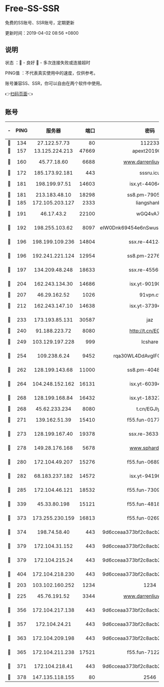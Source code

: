 # Free-SS-SSR

免费的SS账号、SSR账号，定期更新

更新时间：2019-04-02 08:56 +0800

## 说明

状态     ：🙂 - 良好 🙁 - 多次连接失败或连接超时

PING值   ：不代表真实使用中的速度，仅供参考。

账号兼容SS、SSR，你可以自由在两个软件中使用。

👉[扫码页面](https://liesauer.github.io/Free-SS-SSR/)👈

## 账号

|-|PING|服务器|端口|密码|加密方式|区域|
|:----:|:----:|:-----:|-----:|:----:|:----:|:----:|
|🙂|134|27.122.57.73|80|112233|chacha20|CN|
|🙂|157|13.125.224.213|47669|apext2019001|chacha20|KR|
|🙂|160|45.77.18.60|6688|www.darrenliuwei.com|aes-256-cfb|JP|
|🙂|172|185.173.92.181|443|sssru.icu|rc4-md5|RU|
|🙂|181|198.199.97.51|14603|isx.yt-44064347|aes-256-cfb|US|
|🙂|181|213.183.48.10|18298|ss8.pm-79052451|rc4-md5|RU|
|🙂|185|172.105.203.127|2333|liangshanbo|chacha20|JP|
|🙂|191|46.17.43.2|22100|wGQ4vA7D|aes-256-gcm|RU|
|🙂|192|198.255.103.62|8097|eIW0Dnk69454e6nSwuspv9DmS201tQ0D|aes-256-cfb|US|
|🙂|196|198.199.109.236|14804|ssx.re-44124344|aes-256-cfb|US|
|🙂|196|192.241.221.124|12954|ss8.pm-22766705|aes-256-cfb|US|
|🙂|197|134.209.48.248|18633|ssx.re-45565210|aes-256-cfb|US|
|🙂|204|162.243.134.30|14686|isx.yt-90190160|aes-256-cfb|US|
|🙂|207|46.29.162.52|1026|91vpn.cf|rc4-md5|RU|
|🙂|212|162.243.147.10|14638|isx.yt-37394875|aes-256-cfb|US|
|🙂|233|173.193.85.131|30587|jaz|aes-256-cfb|US|
|🙂|240|91.188.223.72|8080|http://t.cn/EGJIyrl|rc4-md5|RU|
|🙂|249|103.129.197.228|999|lcshare|aes-256-cfb|CN|
|🙂|254|109.238.6.24|9452|rqa30WL4DdAvgIFG6Fs3znzTa|aes-256-cfb|FR|
|🙂|262|128.199.143.68|11000|ss8.pm-40482741|aes-256-cfb|SG|
|🙂|264|104.248.152.162|16131|isx.yt-60394237|aes-256-cfb|SG|
|🙂|268|128.199.168.84|16432|isx.yt-18327519|aes-256-cfb|SG|
|🙂|268|45.62.233.234|8080|t.cn/EGJIyrl|rc4-md5|CA|
|🙂|271|139.162.51.39|15410|f55.fun-01775973|aes-256-cfb|SG|
|🙂|273|128.199.167.40|19378|ssx.re-36335302|aes-256-cfb|SG|
|🙂|278|149.28.176.168|5678|www.sphard.com|aes-256-cfb|SG|
|🙂|280|172.104.49.207|15276|f55.fun-06892021|aes-256-cfb|SG|
|🙂|282|68.183.237.182|14572|isx.yt-94196593|aes-256-cfb|SG|
|🙂|285|172.104.46.121|18532|f55.fun-73091809|aes-256-cfb|SG|
|🙂|339|45.33.80.198|15121|f55.fun-48185620|aes-256-cfb|US|
|🙂|373|173.255.230.159|16813|f55.fun-02691027|aes-256-cfb|US|
|🙂|374|198.74.58.40|443|9d6cceaa373bf2c8acb22e60b6a58be6|aes-256-cfb|US|
|🙂|379|172.104.31.152|443|9d6cceaa373bf2c8acb22e60b6a58be6|aes-256-cfb|US|
|🙂|379|172.104.215.24|443|9d6cceaa373bf2c8acb22e60b6a58be6|aes-256-cfb|US|
|🙂|404|172.104.218.230|443|9d6cceaa373bf2c8acb22e60b6a58be6|aes-256-cfb|US|
|🙂|203|103.102.160.252|1234|1234|rc4-md5|JP|
|🙂|225|45.76.191.52|3344|www.darrenliuwei.com|aes-256-cfb|AU|
|🙂|356|172.104.217.138|443|9d6cceaa373bf2c8acb22e60b6a58be6|aes-256-cfb|US|
|🙂|357|172.104.24.21|443|9d6cceaa373bf2c8acb22e60b6a58be6|aes-256-cfb|US|
|🙂|363|172.104.209.198|443|9d6cceaa373bf2c8acb22e60b6a58be6|aes-256-cfb|US|
|🙂|365|172.104.211.238|17521|f55.fun-71226377|aes-256-cfb|US|
|🙁|371|172.104.218.41|443|9d6cceaa373bf2c8acb22e60b6a58be6|aes-256-cfb|US|
|🙁|378|147.135.118.155|80|2546|chacha20|US|
